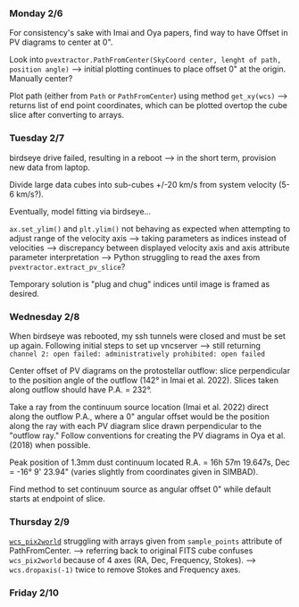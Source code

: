 ### Monday 2/6

For consistency's sake with Imai and Oya papers, find way to have Offset in PV diagrams to center at 0".

Look into `pvextractor.PathFromCenter(SkyCoord center, lenght of path, position angle)` --> initial plotting continues to place offset 0" at the origin. Manually center?

Plot path (either from `Path` or `PathFromCenter`) using method `get_xy(wcs)` --> returns list of end point coordinates, which can be plotted overtop the cube slice after converting to arrays.


### Tuesday 2/7

birdseye drive failed, resulting in a reboot --> in the short term, provision new data from laptop.

Divide large data cubes into sub-cubes +/-20 km/s from system velocity (5-6 km/s?).

Eventually, model fitting via birdseye... 

`ax.set_ylim()` and `plt.ylim()` not behaving as expected when attempting to adjust range of the velocity axis --> taking parameters as indices instead of velocities --> discrepancy between displayed velocity axis and axis attribute parameter interpretation --> Python struggling to read the axes from `pvextractor.extract_pv_slice`?

Temporary solution is "plug and chug" indices until image is framed as desired. 


### Wednesday 2/8

When birdseye was rebooted, my ssh tunnels were closed and must be set up again. Following initial steps to set up vncserver --> still returning `channel 2: open failed: administratively prohibited: open failed`

Center offset of PV diagrams on the protostellar outflow: slice perpendicular to the position angle of the outflow (142° in Imai et al. 2022). Slices taken along outflow should have P.A. = 232°.

Take a ray from the continuum source location (Imai et al. 2022) direct along the outflow P.A., where a 0" angular offset would be the position along the ray with each PV diagram slice drawn perpendicular to the "outflow ray." Follow conventions for creating the PV diagrams in Oya et al. (2018) when possible. 

Peak position of 1.3mm dust continuum located R.A. = 16h 57m 19.647s, Dec = -16° 9' 23.94" (varies slightly from coordinates given in SIMBAD). 

Find method to set continuum source as angular offset 0" while default starts at endpoint of slice. 


### Thursday 2/9

[`wcs_pix2world`](https://docs.astropy.org/en/stable/api/astropy.wcs.WCS.html#astropy.wcs.WCS.wcs_pix2world) struggling with arrays given from `sample_points` attribute of PathFromCenter. --> referring back to original FITS cube confuses `wcs_pix2world` because of 4 axes (RA, Dec, Frequency, Stokes). --> `wcs.dropaxis(-1)` twice to remove Stokes and Frequency axes. 



### Friday 2/10
